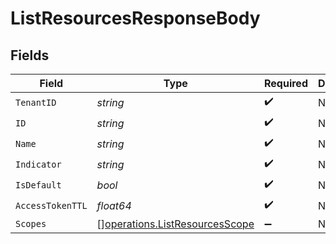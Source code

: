 # ListResourcesResponseBody


## Fields

| Field                                                                            | Type                                                                             | Required                                                                         | Description                                                                      |
| -------------------------------------------------------------------------------- | -------------------------------------------------------------------------------- | -------------------------------------------------------------------------------- | -------------------------------------------------------------------------------- |
| `TenantID`                                                                       | *string*                                                                         | :heavy_check_mark:                                                               | N/A                                                                              |
| `ID`                                                                             | *string*                                                                         | :heavy_check_mark:                                                               | N/A                                                                              |
| `Name`                                                                           | *string*                                                                         | :heavy_check_mark:                                                               | N/A                                                                              |
| `Indicator`                                                                      | *string*                                                                         | :heavy_check_mark:                                                               | N/A                                                                              |
| `IsDefault`                                                                      | *bool*                                                                           | :heavy_check_mark:                                                               | N/A                                                                              |
| `AccessTokenTTL`                                                                 | *float64*                                                                        | :heavy_check_mark:                                                               | N/A                                                                              |
| `Scopes`                                                                         | [][operations.ListResourcesScope](../../models/operations/listresourcesscope.md) | :heavy_minus_sign:                                                               | N/A                                                                              |